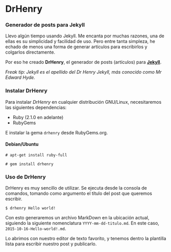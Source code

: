 # DrHenry
### Generador de posts para Jekyll

Llevo algún tiempo usando Jekyll. Me encanta por muchas razones, una de ellas es su simplicidad y facilidad de uso. Pero entre tanta simpleza, he echado de menos una forma de generar artículos para escribirlos y colgarlos directamente.

Por eso he creado **DrHenry**, el generador de posts (artículos) para [**Jekyll**](https://github.com/jekyll/jekyll).

*Freak tip: Jekyll es el apellido del Dr Henry Jekyll, más conocido como Mr Edward Hyde.*

### Instalar DrHenry

Para instalar *DrHenry* en cualquier distribución GNU/Linux, necesitaremos las siguientes dependencias:

* Ruby (2.1.0 en adelante)
* RubyGems

E instalar la gema `drhenry` desde RubyGems.org.

#### Debian/Ubuntu

`# apt-get install ruby-full`

`# gem install drhenry`

### Uso de DrHenry

DrHenry es muy sencillo de utilizar. Se ejecuta desde la consola de comandos, tomando como argumento el título del post que queremos escribir.

`$ drhenry Hello world!`

Con esto generaremos un archivo MarkDown en la ubicación actual, siguiendo la siguiente nomenclatura `YYYY-mm-dd-titulo.md`. En este caso, `2015-10-16-Hello-world!.md`.

Lo abrimos con nuestro editor de texto favorito, y tenemos dentro la plantilla lista para escribir nuestro post y publicarlo.
